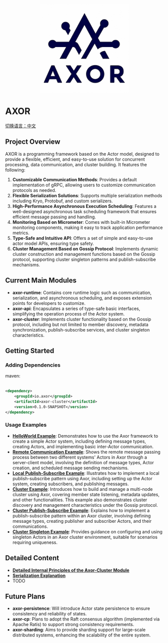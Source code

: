 <div align="center">
<img alt="icon.png" src="docs/images/icon.png"/>
</div>

# AXOR
[切换语言：中文](README-cn.md)

## Project Overview

AXOR is a programming framework based on the Actor model, designed to provide a flexible, efficient,
and easy-to-use solution for concurrent processing, data communication, and cluster building. It
features the following:

1. **Customizable Communication Methods**: Provides a default implementation of gRPC, allowing users
   to customize communication protocols as needed.
2. **Flexible Serialization Solutions**: Supports multiple serialization methods including Kryo,
   Protobuf, and custom serializers.
3. **High-Performance Asynchronous Execution Scheduling**: Features a well-designed asynchronous
   task scheduling framework that ensures efficient message passing and handling.
4. **Monitoring Based on Micrometer**: Comes with built-in Micrometer monitoring components, making
   it easy to track application performance metrics.
5. **Type-Safe and Intuitive API**: Offers a set of simple and easy-to-use actor model APIs,
   ensuring type safety.
6. **Cluster Management Based on Gossip Protocol**: Implements dynamic cluster construction and
   management functions based on the Gossip protocol, supporting cluster singleton patterns and
   publish-subscribe mechanisms.

## Current Main Modules

- **axor-runtime**: Contains core runtime logic such as communication, serialization, and
  asynchronous scheduling, and exposes extension points for developers to customize.
- **axor-api**: Encapsulates a series of type-safe basic interfaces, simplifying the operation
  process of the Actor system.
- **axor-cluster**: Implements cluster functionality based on the Gossip protocol, including but not
  limited to member discovery, metadata synchronization, publish-subscribe services, and cluster
  singleton characteristics.

## Getting Started

### Adding Dependencies

maven:

```xml

<dependency>
    <groupId>io.axor</groupId>
    <artifactId>axor-cluster</artifactId>
    <version>0.1.0-SNAPSHOT</version>
</dependency>
```

### Usage Examples

- [**HelloWorld Example**](docs/example/helloworld-en.md): Demonstrates how to use the Axor
  framework
  to create a simple Actor system, including defining message types, creating Actors, and
  implementing basic inter-Actor communication.
- [**Remote Communication Example**](docs/example/remote_contact-en.md): Shows the remote message
  passing process between two different systems' Actors in Axor through a server-client model,
  involving the definition of message types, Actor creation, and scheduled message sending
  mechanisms.
- [**Local Publish-Subscribe Example**](docs/example/local_pubsub-en.md): Illustrates how to
  implement
  a local publish-subscribe pattern using Axor, including setting up the Actor system, creating
  subscribers, and publishing messages.
- [**Cluster Example**](docs/example/cluster_simple-en.md): Introduces how to build and manage a
  multi-node cluster using Axor, covering member state listening, metadata updates, and other
  functionalities. This example also demonstrates cluster discovery and management characteristics
  under the Gossip protocol.
- [**Cluster Publish-Subscribe Example**](docs/example/cluster_pubsub-en.md): Explains how to
  implement
  a publish-subscribe pattern within an Axor cluster, involving defining message types, creating
  publisher and subscriber Actors, and their communications.
- [**Cluster Singleton Example**](docs/example/cluster_singleton-en.md): Provides guidance on
  configuring and using singleton Actors in an Axor cluster environment, suitable for scenarios
  requiring uniqueness.

## Detailed Content
- [**Detailed Internal Principles of the Axor-Cluster Module**](docs/cluster-membership-en.md)
- [**Serialization Explanation**](docs/serialization-en.md)
- TODO

## Future Plans

- **axor-persistence**: Will introduce Actor state persistence to ensure consistency and reliability
  of states.
- **axor-cp**: Plans to adopt the Raft consensus algorithm (implemented via Apache Ratis) to support
  strong consistency requirements.
- **axor-sharding**: Aims to provide sharding support for large-scale distributed systems, enhancing
  the scalability of the entire system.

